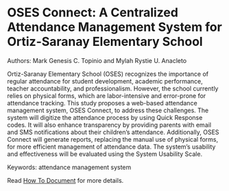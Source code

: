 # OSES Connect: A Centralized Attendance Management System for Ortiz-Saranay Elementary School
Authors: Mark Genesis C. Topinio and Mylah Rystie U. Anacleto

Ortiz-Saranay Elementary School (OSES) recognizes the importance of regular attendance for student development, academic performance, teacher accountability, and professionalism. However, the school currently relies on physical forms, which are labor-intensive and error-prone for attendance tracking. This study proposes a web-based attendance management system, OSES Connect, to address these challenges. The system will digitize the attendance process by using Quick Response codes. It will also enhance transparency by providing parents with email and SMS notifications about their children’s attendance. Additionally, OSES Connect will generate reports, replacing the manual use of physical forms, for more efficient management of attendance data. The system’s usability and effectiveness will be evaluated using the System Usability Scale.

Keywords: attendance management system

Read [How To Document](HOWTO.md) for more details.
